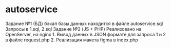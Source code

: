 # autoservice
Задание №1 (БД)
    бэкап базы данных находится в файле autoservice.sql
    Запросы в 1.sql, 2.sql
Задание №2 (JS + PHP)
    Реализовано на OpenServer, на nginx 
    1. Вывод данных в JSON формате для запроса 1 и 2 в файле request.php 
    2. Реализация макета figma в index.php